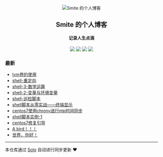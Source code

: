 <p align="center"><img alt="Smite 的个人博客" src="https://static.b3log.org/images/brand/solo-32.png"></p><h2 align="center">
Smite 的个人博客
</h2>

<h4 align="center">记录人生点滴</h4>
<p align="center"><a title="Smite 的个人博客" target="_blank" href="https://github.com/SmiteLi/solo-blog"><img src="https://img.shields.io/github/last-commit/SmiteLi/solo-blog.svg?style=flat-square&color=FF9900"></a>
<a title="GitHub repo size in bytes" target="_blank" href="https://github.com/SmiteLi/solo-blog"><img src="https://img.shields.io/github/repo-size/SmiteLi/solo-blog.svg?style=flat-square"></a>
<a title="Solo Version" target="_blank" href="https://github.com/b3log/solo/releases"><img src="https://img.shields.io/badge/solo-3.6.4-f1e05a.svg?style=flat-square&color=blueviolet"></a>
<a title="Hits" target="_blank" href="https://github.com/b3log/hits"><img src="https://hits.b3log.org/SmiteLi/solo-blog.svg"></a></p>

### 最新

* [lvm卷的使用](https://smite.site/articles/2019/07/22/1563798784406.html)
* [shell-重定向](https://smite.site/articles/2019/07/20/1563616493883.html)
* [shell-3-数学运算](https://smite.site/articles/2019/07/20/1563615184000.html)
* [shell-2-变量与环境变量](https://smite.site/articles/2019/07/20/1563601922040.html)
* [shell-巡检脚本](https://smite.site/articles/2019/07/19/1563519431599.html)
* [shell脚本从零实战——终端显示](https://smite.site/articles/2019/07/16/1563287012292.html)
* [centos7使用chrony进行ntp时间同步](https://smite.site/articles/2019/06/12/1560329546479.html)
* [shell脚本实例-1](https://smite.site/articles/2019/06/11/1560246472451.html)
* [centos7修复引导](https://smite.site/articles/2019/06/11/1560227801329.html)
* [A bird！！！](https://smite.site/articles/2019/06/10/1560176729708.html)
* [世界，你好！](https://smite.site/hello-solo)



---

本仓库通过 [Solo](https://github.com/b3log/solo) 自动进行同步更新 ❤️ 